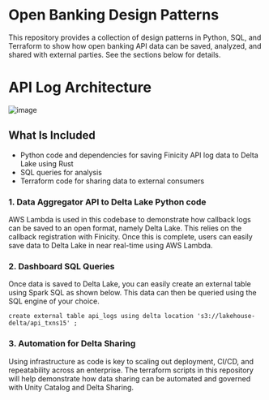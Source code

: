 # Open Banking Design Patterns

This repository provides a collection of design patterns in Python, SQL, and Terraform to show how open banking API data can be saved, analyzed, and shared with external parties. See the sections below for details.

# API Log Architecture

![image](https://user-images.githubusercontent.com/38080604/233801899-497e97e9-5872-4392-be4d-c9c092ac9411.png)

## What Is Included

* Python code and dependencies for saving Finicity API log data to Delta Lake using Rust
* SQL queries for analysis 
* Terraform code for sharing data to external consumers 

### 1. Data Aggregator API to Delta Lake Python code 

AWS Lambda is used in this codebase to demonstrate how callback logs can be saved to an open format, namely Delta Lake. This relies on the callback registration with Finicity. Once this is complete, users can easily save data to Delta Lake in near real-time using AWS Lambda.

### 2. Dashboard SQL Queries 

Once data is saved to Delta Lake, you can easily create an external table using Spark SQL as shown below. This data can then be queried using the SQL engine of your choice.

``
create external table api_logs
using delta
location 's3://lakehouse-delta/api_txns15'
;
``

### 3. Automation for Delta Sharing

Using infrastructure as code is key to scaling out deployment, CI/CD, and repeatability across an enterprise. The terraform scripts in this repository will help demonstrate how data sharing can be automated and governed with Unity Catalog and Delta Sharing.